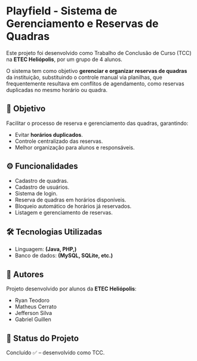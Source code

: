 # Playfield - Sistema de Gerenciamento e Reservas de Quadras

Este projeto foi desenvolvido como Trabalho de Conclusão de Curso (TCC) na **ETEC Heliópolis**, por um grupo de 4 alunos.

O sistema tem como objetivo **gerenciar e organizar reservas de quadras** da instituição, substituindo o controle manual via planilhas, que frequentemente resultava em conflitos de agendamento, como reservas duplicadas no mesmo horário ou quadra.

## 🎯 Objetivo

Facilitar o processo de reserva e gerenciamento das quadras, garantindo:

* Evitar **horários duplicados**.
* Controle centralizado das reservas.
* Melhor organização para alunos e responsáveis.

## ⚙️ Funcionalidades

* Cadastro de quadras.
* Cadastro de usuários.
* Sistema de login.
* Reserva de quadras em horários disponíveis.
* Bloqueio automático de horários já reservados.
* Listagem e gerenciamento de reservas.

## 🛠️ Tecnologias Utilizadas

* Linguagem: **(Java, PHP,)**
* Banco de dados: **(MySQL, SQLite, etc.)**

## 👥 Autores

Projeto desenvolvido por alunos da **ETEC Heliópolis**:

* Ryan Teodoro
* Matheus Cerrato
* Jefferson Silva
* Gabriel Guillen

## 📌 Status do Projeto

Concluído ✅ – desenvolvido como TCC.
